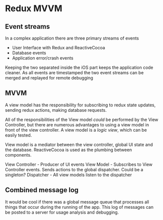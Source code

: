 Redux MVVM
===


## Event streams

In a complex application there are three primary streams of events

- User Interface with Redux and ReactiveCocoa
- Database events
- Application error/crash events

Keeping the two separated inside the iOS part keeps the application code cleaner. As all events are timestamped the two event streams can be merged and replayed for remote debugging


## MVVM

A view model has the responsibility for subscribing to redux state updates, sending redux actions, making database requests.  

All of the responsibilities of the View model *could* be performed by the View Controller, but there are numerous advantages to using a view model in front of the view controller.  A view model is a *logic view*, which can be easily tested.

View model is a mediator between the view controller, global UI state and the database.  ReactiveCocoa is used as the plumbing between components.


View Controller - Producer of UI events
View Model - Subscribes to View Controller events. Sends actions to the global dispatcher. Could be a singleton?
Dispatcher - All view models listen to the dispatcher


## Combined message log

It would be cool if there was a global message queue that processes all things that occur during the running of the app.  This log of messages can be posted to a server for usage analysis and debugging.
